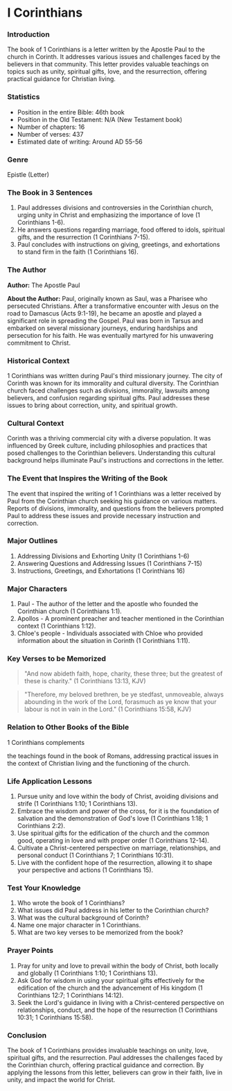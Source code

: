 # I Corinthians

### Introduction

The book of 1 Corinthians is a letter written by the Apostle Paul to the church in Corinth. It addresses various issues and challenges faced by the believers in that community. This letter provides valuable teachings on topics such as unity, spiritual gifts, love, and the resurrection, offering practical guidance for Christian living.

### Statistics

* Position in the entire Bible: 46th book
* Position in the Old Testament: N/A (New Testament book)
* Number of chapters: 16
* Number of verses: 437
* Estimated date of writing: Around AD 55-56

### Genre

Epistle (Letter)

### The Book in 3 Sentences

1. Paul addresses divisions and controversies in the Corinthian church, urging unity in Christ and emphasizing the importance of love (1 Corinthians 1-6).
2. He answers questions regarding marriage, food offered to idols, spiritual gifts, and the resurrection (1 Corinthians 7-15).
3. Paul concludes with instructions on giving, greetings, and exhortations to stand firm in the faith (1 Corinthians 16).

### The Author

**Author:** The Apostle Paul

**About the Author:** Paul, originally known as Saul, was a Pharisee who persecuted Christians. After a transformative encounter with Jesus on the road to Damascus (Acts 9:1-19), he became an apostle and played a significant role in spreading the Gospel. Paul was born in Tarsus and embarked on several missionary journeys, enduring hardships and persecution for his faith. He was eventually martyred for his unwavering commitment to Christ.

### Historical Context

1 Corinthians was written during Paul's third missionary journey. The city of Corinth was known for its immorality and cultural diversity. The Corinthian church faced challenges such as divisions, immorality, lawsuits among believers, and confusion regarding spiritual gifts. Paul addresses these issues to bring about correction, unity, and spiritual growth.

### Cultural Context

Corinth was a thriving commercial city with a diverse population. It was influenced by Greek culture, including philosophies and practices that posed challenges to the Corinthian believers. Understanding this cultural background helps illuminate Paul's instructions and corrections in the letter.

### The Event that Inspires the Writing of the Book

The event that inspired the writing of 1 Corinthians was a letter received by Paul from the Corinthian church seeking his guidance on various matters. Reports of divisions, immorality, and questions from the believers prompted Paul to address these issues and provide necessary instruction and correction.

### Major Outlines

1. Addressing Divisions and Exhorting Unity (1 Corinthians 1-6)
2. Answering Questions and Addressing Issues (1 Corinthians 7-15)
3. Instructions, Greetings, and Exhortations (1 Corinthians 16)

### Major Characters

1. Paul - The author of the letter and the apostle who founded the Corinthian church (1 Corinthians 1:1).
2. Apollos - A prominent preacher and teacher mentioned in the Corinthian context (1 Corinthians 1:12).
3. Chloe's people - Individuals associated with Chloe who provided information about the situation in Corinth (1 Corinthians 1:11).

### Key Verses to be Memorized

> "And now abideth faith, hope, charity, these three; but the greatest of these is charity." (1 Corinthians 13:13, KJV)

> "Therefore, my beloved brethren, be ye stedfast, unmoveable, always abounding in the work of the Lord, forasmuch as ye know that your labour is not in vain in the Lord." (1 Corinthians 15:58, KJV)

### Relation to Other Books of the Bible

1 Corinthians complements

the teachings found in the book of Romans, addressing practical issues in the context of Christian living and the functioning of the church.

### Life Application Lessons

1. Pursue unity and love within the body of Christ, avoiding divisions and strife (1 Corinthians 1:10; 1 Corinthians 13).
2. Embrace the wisdom and power of the cross, for it is the foundation of salvation and the demonstration of God's love (1 Corinthians 1:18; 1 Corinthians 2:2).
3. Use spiritual gifts for the edification of the church and the common good, operating in love and with proper order (1 Corinthians 12-14).
4. Cultivate a Christ-centered perspective on marriage, relationships, and personal conduct (1 Corinthians 7; 1 Corinthians 10:31).
5. Live with the confident hope of the resurrection, allowing it to shape your perspective and actions (1 Corinthians 15).

### Test Your Knowledge

1. Who wrote the book of 1 Corinthians?
2. What issues did Paul address in his letter to the Corinthian church?
3. What was the cultural background of Corinth?
4. Name one major character in 1 Corinthians.
5. What are two key verses to be memorized from the book?

### Prayer Points

1. Pray for unity and love to prevail within the body of Christ, both locally and globally (1 Corinthians 1:10; 1 Corinthians 13).
2. Ask God for wisdom in using your spiritual gifts effectively for the edification of the church and the advancement of His kingdom (1 Corinthians 12:7; 1 Corinthians 14:12).
3. Seek the Lord's guidance in living with a Christ-centered perspective on relationships, conduct, and the hope of the resurrection (1 Corinthians 10:31; 1 Corinthians 15:58).

### Conclusion

The book of 1 Corinthians provides invaluable teachings on unity, love, spiritual gifts, and the resurrection. Paul addresses the challenges faced by the Corinthian church, offering practical guidance and correction. By applying the lessons from this letter, believers can grow in their faith, live in unity, and impact the world for Christ.
